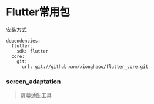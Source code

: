 # Flutter常用包

安装方式
```
dependencies:
  flutter:
    sdk: flutter
  core:
    git:
      url: git://github.com/xionghaoo/flutter_core.git
```

### screen_adaptation
> 屏幕适配工具


